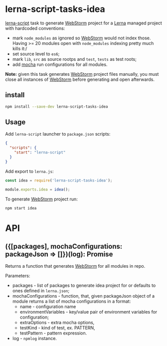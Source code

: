 # lerna-script-tasks-idea

[lerna-script](../../lerna-script) task to generate [WebStorm](https://www.jetbrains.com/webstorm/) project for a [Lerna](https://lernajs.io/) managed project with hardcoded conventions:
 - mark `node_modules` as ignored so [WebStorm](https://www.jetbrains.com/webstorm/) would not index those. Having >= 20 modules open with `node_modules` indexing pretty much kills it:/
 - set source level to `es6`;
 - mark `lib`, `src` as source rootps and `test`, `tests` as test roots;
 - add [mocha](https://mochajs.org/) run configurations for all modules.

**Note:** given this task generates [WebStorm](https://www.jetbrains.com/webstorm/) project files manually, you must close all instances of [WebStorm](https://www.jetbrains.com/webstorm/) before generating and open afterwards.

## install

```bash
npm install --save-dev lerna-script-tasks-idea
```

## Usage

Add `lerna-script` launcher to `package.json` scripts:

```json
{
  "scripts": {
    "start": "lerna-script"
  }
}
```

Add export to `lerna.js`:

```js
const idea = require('lerna-script-tasks-idea');

module.exports.idea = idea();
```

To generate [WebStorm](https://www.jetbrains.com/webstorm/) project run:

```bash
npm start idea
```

# API

## ({[packages], mochaConfigurations: packageJson => []})(log): Promise
Returns a function that generates [WebStorm](https://www.jetbrains.com/webstorm/) for all modules in repo.

Parameters:
 - packages - list of packages to generate idea project for or defaults to ones defined in `lerna.json`;
 - mochaConfigurations - function, that, given packageJson object of a module returns a list of mocha configurations in a format:
    - name - configuration name
    - environmentVariables - key/value pair of environment variables for configuration;
    - extraOptions - extra mocha options,
    - testKind - kind of test, ex. PATTERN,
    - testPattern - pattern expression. 
 - log - `npmlog` instance.